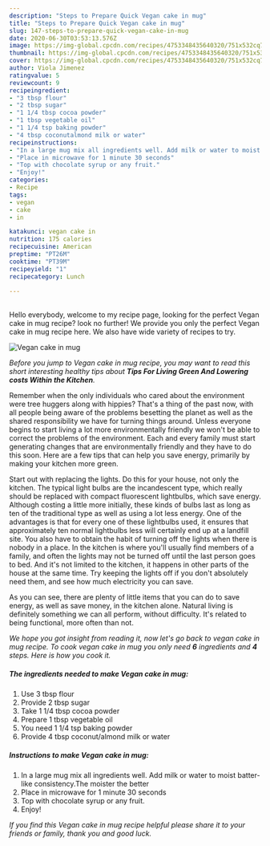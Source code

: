 ```yaml
---
description: "Steps to Prepare Quick Vegan cake in mug"
title: "Steps to Prepare Quick Vegan cake in mug"
slug: 147-steps-to-prepare-quick-vegan-cake-in-mug
date: 2020-06-30T03:53:13.576Z
image: https://img-global.cpcdn.com/recipes/4753348435640320/751x532cq70/vegan-cake-in-mug-recipe-main-photo.jpg
thumbnail: https://img-global.cpcdn.com/recipes/4753348435640320/751x532cq70/vegan-cake-in-mug-recipe-main-photo.jpg
cover: https://img-global.cpcdn.com/recipes/4753348435640320/751x532cq70/vegan-cake-in-mug-recipe-main-photo.jpg
author: Viola Jimenez
ratingvalue: 5
reviewcount: 9
recipeingredient:
- "3 tbsp flour"
- "2 tbsp sugar"
- "1 1/4 tbsp cocoa powder"
- "1 tbsp vegetable oil"
- "1 1/4 tsp baking powder"
- "4 tbsp coconutalmond milk or water"
recipeinstructions:
- "In a large mug mix all ingredients well. Add milk or water to moist batter-like consistency.The moister the better"
- "Place in microwave for 1 minute 30 seconds"
- "Top with chocolate syrup or any fruit."
- "Enjoy!"
categories:
- Recipe
tags:
- vegan
- cake
- in

katakunci: vegan cake in 
nutrition: 175 calories
recipecuisine: American
preptime: "PT26M"
cooktime: "PT39M"
recipeyield: "1"
recipecategory: Lunch

---
```

<br>
Hello everybody, welcome to my recipe page, looking for the perfect Vegan cake in mug recipe? look no further! We provide you only the perfect Vegan cake in mug recipe here. We also have wide variety of recipes to try.
<br>


![Vegan cake in mug](https://img-global.cpcdn.com/recipes/4753348435640320/751x532cq70/vegan-cake-in-mug-recipe-main-photo.jpg)

<i>Before you jump to Vegan cake in mug recipe, you may want to read this short interesting healthy tips about 
<strong>Tips For Living Green And Lowering costs Within the Kitchen</strong>.</i>
</br>

Remember when the only individuals who cared about the environment were tree huggers along with hippies? That's a thing of the past now, with all people being aware of the problems besetting the planet as well as the shared responsibility we have for turning things around. Unless everyone begins to start living a lot more environmentally friendly we won't be able to correct the problems of the environment. Each and every family must start generating changes that are environmentally friendly and they have to do this soon. Here are a few tips that can help you save energy, primarily by making your kitchen more green.

Start out with replacing the lights. Do this for your house, not only the kitchen. The typical light bulbs are the incandescent type, which really should be replaced with compact fluorescent lightbulbs, which save energy. Although costing a little more initially, these kinds of bulbs last as long as ten of the traditional type as well as using a lot less energy. One of the advantages is that for every one of these lightbulbs used, it ensures that approximately ten normal lightbulbs less will certainly end up at a landfill site. You also have to obtain the habit of turning off the lights when there is nobody in a place. In the kitchen is where you'll usually find members of a family, and often the lights may not be turned off until the last person goes to bed. And it's not limited to the kitchen, it happens in other parts of the house at the same time. Try keeping the lights off if you don't absolutely need them, and see how much electricity you can save.

As you can see, there are plenty of little items that you can do to save energy, as well as save money, in the kitchen alone. Natural living is definitely something we can all perform, without difficulty. It's related to being functional, more often than not.


<i>We hope you got insight from reading it, now let's go back to vegan cake in mug recipe. To cook vegan cake in mug you only need <strong>6</strong> ingredients and <strong>4</strong> steps. Here is how you cook it.
</i>

##### The ingredients needed to make Vegan cake in mug:

1. Use 3 tbsp flour
1. Provide 2 tbsp sugar
1. Take 1 1/4 tbsp cocoa powder
1. Prepare 1 tbsp vegetable oil
1. You need 1 1/4 tsp baking powder
1. Provide 4 tbsp coconut/almond milk or water


##### Instructions to make Vegan cake in mug:

1. In a large mug mix all ingredients well. Add milk or water to moist batter-like consistency.The moister the better
1. Place in microwave for 1 minute 30 seconds
1. Top with chocolate syrup or any fruit.
1. Enjoy!


<i>If you find this Vegan cake in mug recipe helpful please share it to your friends or family, thank you and good luck.</i>
